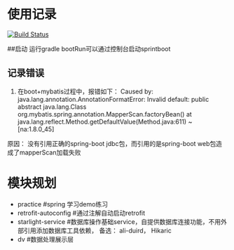 # 使用记录

[![Build Status](https://travis-ci.org/lys091112/moonstar.svg?branch=master)](https://travis-ci.org/lys091112/moonstar)

 ##启动
 运行gradle bootRun可以通过控制台启动sprintboot


## 记录错误

1. 在boot+mybatis过程中，报错如下：
 Caused by: java.lang.annotation.AnnotationFormatError: Invalid default: public abstract java.lang.Class org.mybatis.spring.annotation.MapperScan.factoryBean()
	at java.lang.reflect.Method.getDefaultValue(Method.java:611) ~[na:1.8.0_45]

原因： 没有引用正确的spring-boot jdbc包，而引用的是spring-boot web包造成了mapperScan加载失败


# 模块规划

- practice             #spring 学习demo练习
- retrofit-autoconfig  #通过注解自动启动retrofit
- starlight-service    #数据库操作基础service，自提供数据库连接功能，不用外部引用添加数据库工具依赖， 备选： ali-duird， Hikaric
- dv                   #数据处理展示层
